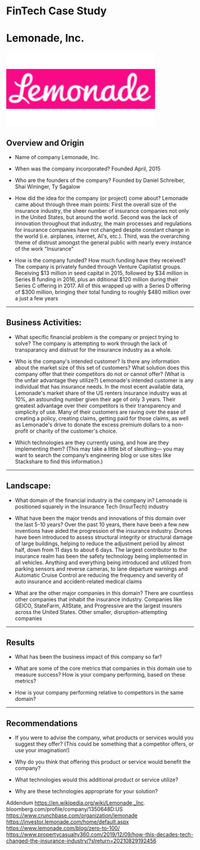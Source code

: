 # FinTech Case Study

# Lemonade, Inc.
![Lemonade Logo](LemonadeLogo.png)

## Overview and Origin

* Name of company
    Lemonade, Inc.

* When was the company incorporated?
    Founded April, 2015

* Who are the founders of the company?
    Founded by Daniel Schreiber, Shai Wininger, Ty Sagalow

* How did the idea for the company (or project) come about?
    Lemonade came about through three main points: First the overall size of the insurance industry, the sheer number of insurance companies not only in the United States, but around the world.  Second was the lack of innovation throughout that industry, the main processes and regulations for insurance companies have not changed despite constant change in the world (i.e. airplanes, internet, AI's, etc.).  Third, was the overarching theme of distrust amongst the general public with nearly every instance of the work "Insurance"
* How is the company funded? How much funding have they received?
    The company is privately funded through Venture Capilatist groups.  Receiving $13 million in seed capital in 2015, followed by $34 million in Series B funding in 2016, plus an dditional $120 million during their Series C offering in 2017.  All of this wrapped up with a Series D offering of $300 million, bringing their total funding to roughly $480 million over a just a few years   
---


## Business Activities:

* What specific financial problem is the company or project trying to solve?
    The company is attempting to work through the lack of transparancy and distrust for the insurance industry as a whole.

* Who is the company's intended customer?  Is there any information about the market size of this set of customers?
What solution does this company offer that their competitors do not or cannot offer? (What is the unfair advantage they utilize?)
    Lemonade's intended customer is any individual that has insurance needs.  In the most ecent available data, Lemonade's market share of the US renters insurance industry was at 10%, an astounding number given their age of only 3 years.  Their greatest advantage over their competitors is their transparency and simplicity of use.  Many of their customers are raving over the ease of creating a policy, creating claims, getting paid for those claims, as well as Lemonade's drive to donate the excess premium dollars to a non-profit or charity of the customer's choice.

* Which technologies are they currently using, and how are they implementing them? (This may take a little bit of sleuthing–– you may want to search the company’s engineering blog or use sites like Stackshare to find this information.)

---

## Landscape:

* What domain of the financial industry is the company in?
    Lemonade is positioned squarely in the Insurance Tech (InsurTech) industry

* What have been the major trends and innovations of this domain over the last 5-10 years?
    Over the past 10 years, there have been a few new inventions have aided the progression of the insurance industry.  Drones have been introduced to assess structural integrity or structural damage of large buildings, helping to reduce the adjustment period by almost half, down from 11 days to about 6 days.  The largest contributor to the insurance realm has been the safety technology being implemented in all vehicles.  Anything and everything being introduced and utilized from parking sensors and reverse cameras, to lane departure warnings and Automatic Cruise Control are reducing the frequency and severity of auto insurance and accident-related medical claims

* What are the other major companies in this domain?
    There are countless other companies that inhabit the insurance industry.  Companies like GEICO, StateFarm, AllState, and Progressive are the largest insurers across the United States.  Other smaller, disruption-attempting companies 
---

## Results

* What has been the business impact of this company so far?

* What are some of the core metrics that companies in this domain use to measure success? How is your company performing, based on these metrics?

* How is your company performing relative to competitors in the same domain?

---

## Recommendations

* If you were to advise the company, what products or services would you suggest they offer? (This could be something that a competitor offers, or use your imagination!)

* Why do you think that offering this product or service would benefit the company?

* What technologies would this additional product or service utilize?

* Why are these technologies appropriate for your solution?


Addendum
https://en.wikipedia.org/wiki/Lemonade,_Inc.
bloomberg.com/profile/company/1350648D:US
https://www.crunchbase.com/organization/lemonade
https://investor.lemonade.com/home/default.aspx
https://www.lemonade.com/blog/zero-to-100/
https://www.propertycasualty360.com/2019/12/09/how-this-decades-tech-changed-the-insurance-industry/?slreturn=20210829192456
